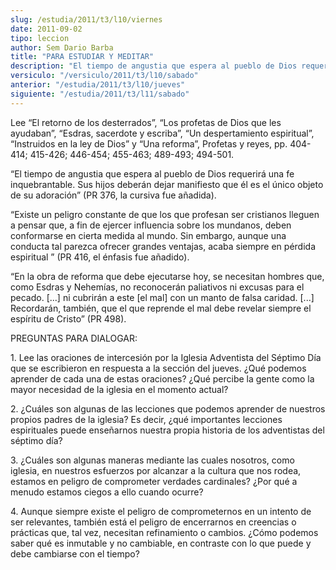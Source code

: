 ```yaml
---
slug: /estudia/2011/t3/l10/viernes
date: 2011-09-02
tipo: leccion
author: Sem Dario Barba
title: "PARA ESTUDIAR Y MEDITAR"
description: "El tiempo de angustia que espera al pueblo de Dios requerirá una fe  inquebrantable. Sus hijos deberán dejar manifiesto que él es el único objeto de  su adoración”"
versiculo: "/versiculo/2011/t3/l10/sabado"
anterior: "/estudia/2011/t3/l10/jueves"
siguiente: "/estudia/2011/t3/l11/sabado"
---
```


Lee “El retorno de los desterrados”, “Los profetas de Dios que les ayudaban”, “Esdras, sacerdote y escriba”, “Un despertamiento espiritual”, “Instruidos en la ley de Dios” y “Una reforma”, Profetas y reyes, pp. 404-414; 415-426; 446-454; 455-463; 489-493; 494-501.

“El tiempo de angustia que espera al pueblo de Dios requerirá una fe inquebrantable. Sus hijos deberán dejar manifiesto que él es el único objeto de su adoración” (PR 376, la cursiva fue añadida).

“Existe un peligro constante de que los que profesan ser cristianos lleguen a pensar que, a fin de ejercer influencia sobre los mundanos, deben conformarse en cierta medida al mundo. Sin embargo, aunque una conducta tal parezca ofrecer grandes ventajas, acaba siempre en pérdida espiritual ” (PR 416, el énfasis fue añadido).

“En la obra de reforma que debe ejecutarse hoy, se necesitan hombres que, como Esdras y Nehemías, no reconocerán paliativos ni excusas para el pecado. [...] ni cubrirán a este [el mal] con un manto de falsa caridad. [...] Recordarán, también, que el que reprende el mal debe revelar siempre el espíritu de Cristo” (PR 498).

PREGUNTAS PARA DIALOGAR:

1\. Lee las oraciones de intercesión por la Iglesia Adventista del Séptimo Día que se escribieron en respuesta a la sección del jueves. ¿Qué podemos aprender de cada una de estas oraciones? ¿Qué percibe la gente como la mayor necesidad de la iglesia en el momento actual?

2\. ¿Cuáles son algunas de las lecciones que podemos aprender de nuestros propios padres de la iglesia? Es decir, ¿qué importantes lecciones espirituales puede enseñarnos nuestra propia historia de los adventistas del séptimo día?

3\. ¿Cuáles son algunas maneras mediante las cuales nosotros, como iglesia, en nuestros esfuerzos por alcanzar a la cultura que nos rodea, estamos en peligro de comprometer verdades cardinales? ¿Por qué a menudo estamos ciegos a ello cuando ocurre?

4\. Aunque siempre existe el peligro de comprometernos en un intento de ser relevantes, también está el peligro de encerrarnos en creencias o prácticas que, tal vez, necesitan refinamiento o cambios. ¿Cómo podemos saber qué es inmutable y no cambiable, en contraste con lo que puede y debe cambiarse con el tiempo?
